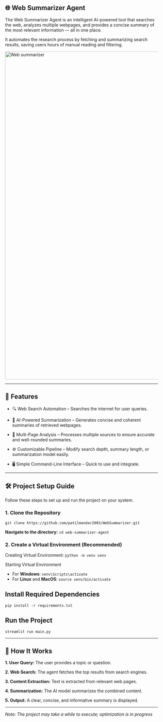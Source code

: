 ## 🌐 Web Summarizer Agent
The Web Summarizer Agent is an intelligent AI-powered tool that searches the web, analyzes multiple webpages, and provides a concise summary of the most relevant information — all in one place.

It automates the research process by fetching and summarizing search results, saving users hours of manual reading and filtering.

<img width="1920" height="1080" alt="Web summarizer" src="https://github.com/user-attachments/assets/cd207a79-e913-475e-bf1f-5c0629dfb39a" />

* * *
## 🚀 Features

- 🔍 Web Search Automation – Searches the internet for user queries.

- 🧠 AI-Powered Summarization – Generates concise and coherent summaries of retrieved webpages.

- 📄 Multi-Page Analysis – Processes multiple sources to ensure accurate and well-rounded summaries.

- ⚙️ Customizable Pipeline – Modify search depth, summary length, or summarization model easily.

- 🖥️ Simple Command-Line Interface – Quick to use and integrate.
* * *
## 🛠️ Project Setup Guide

Follow these steps to set up and run the project on your system.

### 1. Clone the Repository
`git clone https://github.com/patilmandar2003/WebSummarizer.git`

**Navigate to the directory:** `cd web-summarizer-agent`

### 2. Create a Virtual Environment (Recommended)
Creating Virtual Environment: `python -m venv venv`

Starting Virtual Environment
- For **Windows**:
`venv\Scripts\activate`
- For **Linux** and **MacOS**:
   `source venv/bin/activate`

## Install Required Dependencies
`pip install -r requirements.txt`

## Run the Project
`streamlit run main.py`

* * *
## 🧠 How It Works

**1. User Query:** The user provides a topic or question.

**2. Web Search:** The agent fetches the top results from search engines.

**3. Content Extraction:** Text is extracted from relevant web pages.

**4. Summarization:** The AI model summarizes the combined content.

**5. Output:** A clear, concise, and informative summary is displayed.
* * *

*Note: The project may take a while to execute; optimization is in progress*




